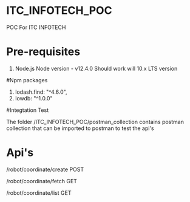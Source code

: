 # ITC_INFOTECH_POC
POC For ITC INFOTECH

# Pre-requisites

1. Node.js
Node version -  v12.4.0
Should work will 10.x LTS version

#Npm packages

1. lodash.find: "^4.6.0",
2. lowdb: "^1.0.0"


#Integtation Test

The folder /ITC_INFOTECH_POC/postman_collection
contains postman collection that can be imported to postman to test the api's

# Api's

/robot/coordinate/create
POST

/robot/coordinate/fetch
GET

/robot/coordinate/list
GET
